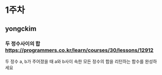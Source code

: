 # 1주차
## yongckim 
### 두 정수사이의 합 https://programmers.co.kr/learn/courses/30/lessons/12912
두 정수 a, b가 주어졌을 때 a와 b사이 속한 모든 정수의 합을 리턴하는 함수를 완성하세요